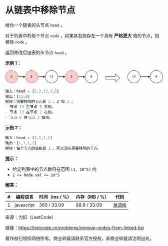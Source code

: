 # 从链表中移除节点

给你一个链表的头节点 `head` 。

对于列表中的每个节点 `node` ，如果其右侧存在一个具有 **严格更大** 值的节点，则移除 `node` 。

返回修改后链表的头节点 `head` 。

**示例 1：**

![示例1](./eg1.png)

``` javascript
输入：head = [5,2,13,3,8]
输出：[13,8]
解释：需要移除的节点是 5 ，2 和 3 。
- 节点 13 在节点 5 右侧。
- 节点 13 在节点 2 右侧。
- 节点 8 在节点 3 右侧。
```

**示例 2：**

``` javascript
输入：head = [1,1,1,1]
输出：[1,1,1,1]
解释：每个节点的值都是 1 ，所以没有需要移除的节点。
```

**提示：**

- 给定列表中的节点数目在范围 `[1, 10^5]` 内
- `1 <= Node.val <= 10^5`

**解答：**

**#**|**编程语言**|**时间（ms / %）**|**内存（MB / %）**|**代码**
--|--|--|--|--
1|javascript|360 / 33.09|88.9 / 33.09|[单调栈](./javascript/ac_v1.js)

来源：力扣（LeetCode）

链接：https://leetcode.cn/problems/remove-nodes-from-linked-list

著作权归领扣网络所有。商业转载请联系官方授权，非商业转载请注明出处。
